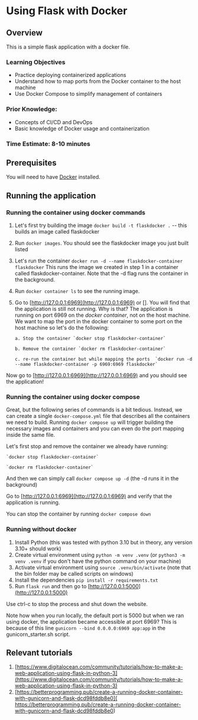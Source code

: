 # Using Flask with Docker

## Overview

This is a simple flask application with a docker file.

### Learning Objectives
- Practice deploying containerized applications
- Understand how to map ports from the Docker container to the host machine
- Use Docker Compose to simplify management of containers

### Prior Knowledge:
- Concepts of CI/CD and DevOps
- Basic knowledge of Docker usage and containerization

### Time Estimate: 8-10 minutes


## Prerequisites

You will need to have [Docker](https://docs.docker.com/engine/install/) installed.

## Running the application

### Running the container using docker commands

1. Let's first try building the image `docker build -t flaskdocker .` -- this builds an image called flaskdocker

2. Run `docker images`. You should see the flaskdocker image you just built listed

3. Let's run the container `docker run -d --name flaskdocker-container flaskdocker` This runs the image we created in step 1 in a container called flaskdocker-container. Note that the -d flag runs the container in the background.

4. Run `docker container ls` to see the running image.

5. Go to [http://127.0.0.1:6969](http://127.0.0.1:6969) or []. You will find that the application is still not running. Why is that? The application is running on port 6969 on the *docker container*, not on the host machine. We want to map the port in the docker container to some port on the host machine so let's do the following:


       a. Stop the container `docker stop flaskdocker-container`
   
       b. Remove the container `docker rm flaskdocker-container`
   
       c. re-run the container but while mapping the ports  `docker run -d --name flaskdocker-container -p 6969:6969 flaskdocker`

Now go to [http://127.0.0.1:6969](http://127.0.0.1:6969) and you should see the application!


### Running the container using docker compose

Great, but the following series of commands is a bit tedious. Instead, we can create a single `docker-compose.yml` file that describes all the containers we need to build. Running `docker compose up` will trigger building the necessary images and containers and you can even do the port mapping inside the same file.

Let's first stop and remove the container we already have running: 

    `docker stop flaskdocker-container`
    
    `docker rm flaskdocker-container`

And then we can simply call `docker compose up -d` (the -d runs it in the background)

Go to [http://127.0.0.1:6969](http://127.0.0.1:6969) and verify that the application is running.

You can stop the container by running `docker compose down`


### Running without docker

1. Install Python (this was tested with python 3.10 but in theory, any version 3.10+ should work)
2. Create virtual environment using `python -m venv .venv` (or `python3 -m venv .venv` if you don't have the python command on your machine)
3. Activate virtual environment  using `source .venv/bin/activate` (note that the bin folder may be called scripts on windows)
4. Install the dependencies `pip install -r requirements.txt`
5. Run `flask run` and then go to [http://127.0.0.1:5000](http://127.0.0.1:5000)

Use ctrl-c to stop the process and shut down the website.

Note how when you run locally, the default port is 5000 but when we ran using docker, the application became accessible at port 6969? This is because of this line `gunicorn --bind 0.0.0.0:6969 app:app` in the gunicorn_starter.sh script. 

## Relevant tutorials

1. [https://www.digitalocean.com/community/tutorials/how-to-make-a-web-application-using-flask-in-python-3](https://www.digitalocean.com/community/tutorials/how-to-make-a-web-application-using-flask-in-python-3)
2. [https://betterprogramming.pub/create-a-running-docker-container-with-gunicorn-and-flask-dcd98fddb8e0]( https://betterprogramming.pub/create-a-running-docker-container-with-gunicorn-and-flask-dcd98fddb8e0)
